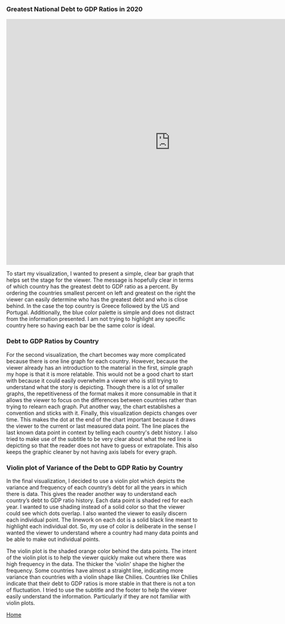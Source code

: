 ### **Greatest National Debt to GDP Ratios in 2020**


<iframe src="https://data.oecd.org/chart/6szl" width="860" height="645" style="border: 0" mozallowfullscreen="true" webkitallowfullscreen="true" allowfullscreen="true"><a href="https://data.oecd.org/chart/6szl" target="_blank">OECD Chart: General government debt, Total, % of GDP, Annual, 2020</a></iframe>

To start my visualization, I wanted to present a simple, clear bar graph that helps set the stage for the viewer. The message is hopefully clear in terms of which country has the greatest debt to GDP
ratio as a percent. By ordering the countries smallest percent on left and greatest on the right the viewer can easily determine who has the greatest debt and who is close behind. In the case the top 
country is Greece followed by the US and Portugal. Additionally, the blue color palette is simple and does not distract from the information presented. I am not trying to highlight any specific country 
here so having each bar be the same color is ideal.


### **Debt to GDP Ratios by Country**

<div class="flourish-embed flourish-chart" data-src="visualisation/7245474"><script src="https://public.flourish.studio/resources/embed.js"></script></div>

For the second visualization, the chart becomes way more complicated because there is one line graph for each country. However, because the viewer already has an introduction to the material in the first,
simple graph my hope is that it is more relatable. This would not be a good chart to start with because it could easily overwhelm a viewer who is still trying to understand what the story is depicting. Though
there is a lot of smaller graphs, the repetitiveness of the format makes it more consumable in that it allows the viewer to focus on the differences between countries rather than trying to relearn each graph. 
Put another way, the chart establishes a convention and sticks with it. Finally, this visualization depicts changes over time. This makes the dot at the end of the chart important because it draws the viewer 
to the current or last measured data point. The line places the last known data point in context by telling each country's debt history. I also tried to make use of the subtitle to be very clear about what the
red line is depicting so that the reader does not have to guess or extrapolate. This also keeps the graphic cleaner by not having axis labels for every graph.


### **Violin plot of Variance of the Debt to GDP Ratio by Country**

<div class="flourish-embed flourish-scatter" data-src="visualisation/7245588"><script src="https://public.flourish.studio/resources/embed.js"></script></div>

In the final visualization, I decided to use a violin plot which depicts the variance and frequency of each country’s debt for all the years in which there is data. This gives the reader another way to understand
each country’s debt to GDP ratio history. Each data point is shaded red for each year. I wanted to use shading instead of a solid color so that the viewer could see which dots overlap. I also wanted the viewer to
easily discern each individual point. The linework on each dot is a solid black line meant to highlight each individual dot. So, my use of color is deliberate in the sense I wanted the viewer to understand where a 
country had many data points and be able to make out individual points.

The violin plot is the shaded orange color behind the data points. The intent of the violin plot is to help the viewer quickly make out where there was high frequency in the data. The thicker the 'violin' shape the 
higher the frequency. Some countries have almost a straight line, indicating more variance than countries with a violin shape like Chilies. Countries like Chilies indicate that their debt to GDP ratios is more stable
in that there is not a ton of fluctuation. I tried to use the subtitle and the footer to help the viewer easily understand the information. Particularly if they are not familiar with violin plots.

[Home](README.md)
